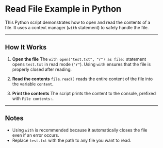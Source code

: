 # Read File Example in Python

This Python script demonstrates how to open and read the contents of a file. It uses a context manager (`with` statement) to safely handle the file.


---
## How It Works

1. **Open the file**
   The `with open("test.txt", "r") as file:` statement opens `test.txt` in read mode (`"r"`). Using `with` ensures that the file is properly closed after reading.

2. **Read the contents**
   `file.read()` reads the entire content of the file into the variable `content`.

3. **Print the contents**
   The script prints the content to the console, prefixed with `File contents:`.

---
## Notes

* Using `with` is recommended because it automatically closes the file even if an error occurs.
* Replace `test.txt` with the path to any file you want to read.
